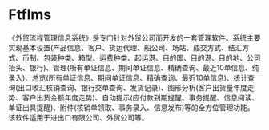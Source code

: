 # Ftflms
 《外贸流程管理信息系统》是专门针对外贸公司而开发的一套管理软件。系统主要实现基本设置(产品信息、客户、货运代理、船公司、场站、成交方式、结汇方式、币制、包装种类、箱型、运费种类、起运港、目的国、目的港、目的地、公司抬头、银行)、管理(所有单证信息、期间单证信息、精确查询、最近10单信息、纯录入)、总览(所有单证信息、期间单证信息、精确查询、最近10单信息)、统计查询(出口收汇核销查询、银行交单查询、发货记录)、图形分析(客户出货量年度走势、客户出货金额年度走势)、自动提示(应付款到期提醒、事务提醒、信息阅读、单证出具提醒)、附件(核销单领取、事务录入、信息发布)等的全方位管理功能。该软件适用于进出口有限公司、外贸公司等。
